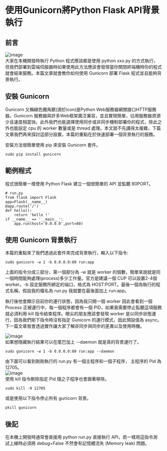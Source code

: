 #  使用Gunicorn將Python Flask API背景執行

## 前言
![image](https://github.com/gary97129/Gunicorn/assets/79617638/73fd57a6-ba4b-4fa5-b039-ce982261231d)  
大家在本機開發時執行 Python 程式應該都是使用 python xxx.py 的方式執行，但我們部署到雲端伺服器時如果使用此方法應該會發現當你關閉終端機時你的程式就會結束服務。本篇文章就會教你如何使用 Gunicorn 部署 Flask 程式並且能夠背景執行。

## 安裝 Gunicorn
Gunicorn 又稱綠色獨角獸(源於icon)是Python Web服務器網關接口HTTP服務器。Gunicorn 服務器與許多Web框架廣泛兼容，並且實現簡單，佔用服務器資源少且速度相當快。此外我們也能選擇使用同步或非同步機制部署你的程式，除此之外也能設定 cpu 的 worker 數量或是 thread 處理。本文就不先講得太複雜，下篇文章我們再來探討這部分設置，本篇的重點在於快速部署一個背景執行的服務。

安裝方法很簡單使用 pip 來安裝 Gunicorn 套件。
```
sudo pip install gunicorn
```

## 範例程式
程式很簡單一樣使用 Python Flask 建立一個很簡單的 API 並監聽 80PORT。
```
# run.py
from flask import Flask
app=Flask(__name__)
@app.route('/')
def hello():
    return 'hello !'
if __name__ == '__main__':
    app.run(host='0.0.0.0',port=80)
```

## 使用 Gunicorn 背景執行
本篇的重點來了我們透過此套件來完成背景執行，輸入以下指令:
```
sudo gunicorn -w 1 -b 0.0.0.0:80 run:app
```
上面的指令分成三部分，第一個部分為 -w 就是 worker 的個數，簡單來說就是同一個時間能夠處理(process)多少工作量。官方是建議一個 CUP 可以設置2-4個 worker。-b 設定服務所綁定的端口，格式為 HOST:PORT。最後一個為執行的程式名稱，假設我的檔名為 run.py 我就要在最後面加上 run:app。

執行後他會顯示目前你的運行狀態，因為我只開一個 worker 因此會看到一個 Process 正被運行中，每一個程序都會有一個 PID，如果我需要停止監聽這項服務就必須利用 kill 指令結束程序。眼尖的朋友應該會發現 worker 是以同步狀態運行，因為我們剛下指令時沒有指定 Gunicorn 的運行模式，因此預設值為 async。下一篇文章我會透過實作讓大家了解非同步與同步的差異以及使用時機。  

![image](https://github.com/gary97129/Gunicorn/assets/79617638/4c827fd7-857e-4541-9680-db5f87bbaed2)  
如果想隱藏執行結果可以在尾巴加上 --daemon 就是真的背景運行了。
```
sudo gunicorn -w 1 -b 0.0.0.0:80 run:app --daemon
```
由下圖可以看到剛剛執行的 run.py 有一個主程序和一個子程序， 主程序的 Pid 為 12705。  
![image](https://github.com/gary97129/Gunicorn/assets/79617638/482bf0d6-f39c-468a-92b8-4c0ecfae9dce)  
使用 kill 指令刪除指定 Pid 隨之子程序也會跟著移除。
```
sudo kill -9 12705
```
或是使用以下指令停止所有 gunicorn 背景。
```
pkill gunicorn
```
## 後記
在本機上開發時通常會直接用 python run.py 直接執行 API，若一樣用這指令測試上線時必須將 debug=False 不然會有記憶體流失 (Memory leak) 問題。
